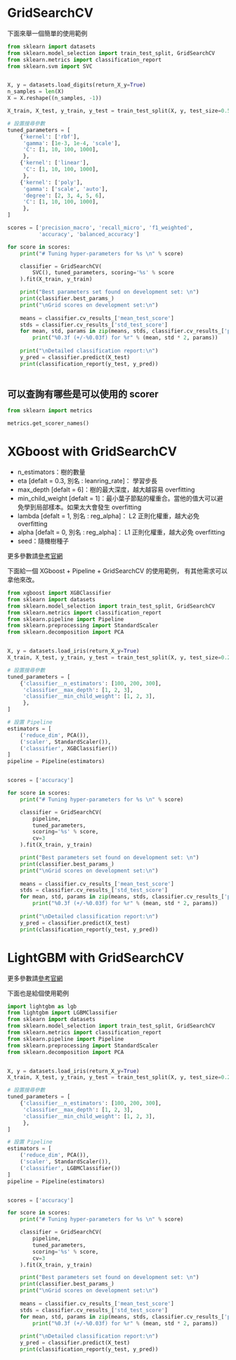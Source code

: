 <script src="https://cdn.mathjax.org/mathjax/latest/MathJax.js?config=TeX-AMS-MML_HTMLorMML" type="text/javascript"></script>
<script type="text/x-mathjax-config">
MathJax.Hub.Config({
    tex2jax: {
    inlineMath: [ ["$","$"], ["\(","\)"] ],
    processEscapes: true
    }
});
</script>



# GridSearchCV

下面來舉一個簡單的使用範例



```python 
from sklearn import datasets
from sklearn.model_selection import train_test_split, GridSearchCV
from sklearn.metrics import classification_report
from sklearn.svm import SVC


X, y = datasets.load_digits(return_X_y=True)
n_samples = len(X)
X = X.reshape((n_samples, -1))

X_train, X_test, y_train, y_test = train_test_split(X, y, test_size=0.5, random_state=87)

# 設置搜尋參數
tuned_parameters = [
    {'kernel': ['rbf'], 
     'gamma': [1e-3, 1e-4, 'scale'],
     'C': [1, 10, 100, 1000],
     },
    {'kernel': ['linear'], 
     'C': [1, 10, 100, 1000],
     },
    {'kernel': ['poly'],
     'gamma': ['scale', 'auto'],
     'degree': [2, 3, 4, 5, 6],
     'C': [1, 10, 100, 1000],
     },
]

scores = ['precision_macro', 'recall_micro', 'f1_weighted', 
          'accuracy', 'balanced_accuracy']

for score in scores:
    print("# Tuning hyper-parameters for %s \n" % score)

    classifier = GridSearchCV(
        SVC(), tuned_parameters, scoring='%s' % score
    ).fit(X_train, y_train)

    print("Best parameters set found on development set: \n")
    print(classifier.best_params_)
    print("\nGrid scores on development set:\n")
    
    means = classifier.cv_results_['mean_test_score']
    stds = classifier.cv_results_['std_test_score']
    for mean, std, params in zip(means, stds, classifier.cv_results_['params']):
        print("%0.3f (+/-%0.03f) for %r" % (mean, std * 2, params))
    
    print("\nDetailed classification report:\n")
    y_pred = classifier.predict(X_test)
    print(classification_report(y_test, y_pred))
    
```


## 可以查詢有哪些是可以使用的 scorer 



```python 
from sklearn import metrics

metrics.get_scorer_names()

```


# XGboost with GridSearchCV

* n_estimators：樹的數量
* eta [defalt = 0.3, 別名 : leanring_rate]： 學習步長
* max_depth [defalt = 6]：樹的最大深度，越大越容易 overfitting
* min_child_weight [defalt = 1]：最小葉子節點的權重合。當他的值大可以避免學到局部樣本。如果太大會發生 overfitting
* lambda [defalt = 1, 別名 : reg_alpha]： L2 正則化權重，越大必免 overfitting
* alpha [defalt = 0, 別名 : reg_alpha]： L1 正則化權重，越大必免 overfitting 
* seed：隨機樹種子

更多參數請[參考官網](https://xgboost.readthedocs.io/en/latest/parameter.html#general-parameters)

下面給一個 XGboost + Pipeline + GridSearchCV 的使用範例，
有其他需求可以拿他來改。



```python 
from xgboost import XGBClassifier
from sklearn import datasets
from sklearn.model_selection import train_test_split, GridSearchCV
from sklearn.metrics import classification_report
from sklearn.pipeline import Pipeline
from sklearn.preprocessing import StandardScaler
from sklearn.decomposition import PCA


X, y = datasets.load_iris(return_X_y=True)
X_train, X_test, y_train, y_test = train_test_split(X, y, test_size=0.2, random_state=87)

# 設置搜尋參數
tuned_parameters = [
    {'classifier__n_estimators': [100, 200, 300], 
     'classifier__max_depth': [1, 2, 3],
     'classifier__min_child_weight': [1, 2, 3],
     },
]

# 設置 Pipeline
estimators = [
    ('reduce_dim', PCA()), 
    ('scaler', StandardScaler()),
    ('classifier', XGBClassifier())
]
pipeline = Pipeline(estimators)


scores = ['accuracy']

for score in scores:
    print("# Tuning hyper-parameters for %s \n" % score)

    classifier = GridSearchCV(
        pipeline, 
        tuned_parameters, 
        scoring='%s' % score,
        cv=3
    ).fit(X_train, y_train)

    print("Best parameters set found on development set: \n")
    print(classifier.best_params_)
    print("\nGrid scores on development set:\n")
    
    means = classifier.cv_results_['mean_test_score']
    stds = classifier.cv_results_['std_test_score']
    for mean, std, params in zip(means, stds, classifier.cv_results_['params']):
        print("%0.3f (+/-%0.03f) for %r" % (mean, std * 2, params))
    
    print("\nDetailed classification report:\n")
    y_pred = classifier.predict(X_test)
    print(classification_report(y_test, y_pred))


```


# LightGBM with GridSearchCV

更多參數請[參考官網](https://lightgbm.readthedocs.io/en/v3.3.2/Parameters.html)

下面也是給個使用範例




```python 
import lightgbm as lgb
from lightgbm import LGBMClassifier
from sklearn import datasets
from sklearn.model_selection import train_test_split, GridSearchCV
from sklearn.metrics import classification_report
from sklearn.pipeline import Pipeline
from sklearn.preprocessing import StandardScaler
from sklearn.decomposition import PCA


X, y = datasets.load_iris(return_X_y=True)
X_train, X_test, y_train, y_test = train_test_split(X, y, test_size=0.2, random_state=87)

# 設置搜尋參數
tuned_parameters = [
    {'classifier__n_estimators': [100, 200, 300], 
     'classifier__max_depth': [1, 2, 3],
     'classifier__min_child_weight': [1, 2, 3],
     },
]

# 設置 Pipeline
estimators = [
    ('reduce_dim', PCA()), 
    ('scaler', StandardScaler()),
    ('classifier', LGBMClassifier())
]
pipeline = Pipeline(estimators)


scores = ['accuracy']

for score in scores:
    print("# Tuning hyper-parameters for %s \n" % score)

    classifier = GridSearchCV(
        pipeline, 
        tuned_parameters, 
        scoring='%s' % score,
        cv=3
    ).fit(X_train, y_train)

    print("Best parameters set found on development set: \n")
    print(classifier.best_params_)
    print("\nGrid scores on development set:\n")
    
    means = classifier.cv_results_['mean_test_score']
    stds = classifier.cv_results_['std_test_score']
    for mean, std, params in zip(means, stds, classifier.cv_results_['params']):
        print("%0.3f (+/-%0.03f) for %r" % (mean, std * 2, params))
    
    print("\nDetailed classification report:\n")
    y_pred = classifier.predict(X_test)
    print(classification_report(y_test, y_pred))
    
```
